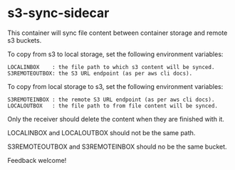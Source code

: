 s3-sync-sidecar
=================

This container will sync file content between container storage and
remote s3 buckets.

To copy from s3 to local storage, set the following environment
variables:

    LOCALINBOX    : the file path to which s3 content will be synced.
    S3REMOTEOUTBOX: the S3 URL endpoint (as per aws cli docs).

To copy from local storage to s3, set the following environment
variables:

    S3REMOTEINBOX : the remote S3 URL endpoint (as per aws cli docs).
    LOCALOUTBOX   : the file path to from file content will be synced.

Only the receiver should delete the content when they are finished
with it.

LOCALINBOX and LOCALOUTBOX should not be the same path.

S3REMOTEOUTBOX and S3REMOTEINBOX should no be the same bucket.

Feedback welcome!
